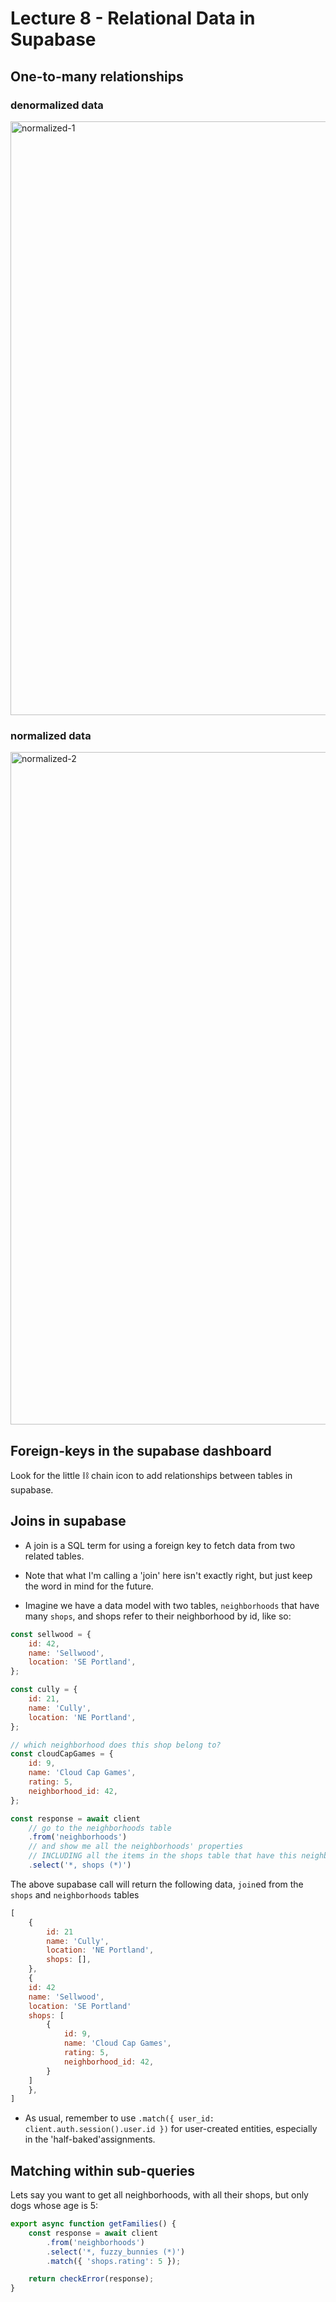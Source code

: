 # Lecture 8 - Relational Data in Supabase

## One-to-many relationships

### denormalized data
<img width="950" alt="normalized-1" src="https://user-images.githubusercontent.com/16160135/160891769-4df98ef0-478a-4cf4-9daf-36fb6dbc11ce.png">

### normalized data
<img width="1076" alt="normalized-2" src="https://user-images.githubusercontent.com/16160135/160891763-0a6fb958-6b2e-4abb-9fbf-eb60497fe628.png">

## Foreign-keys in the supabase dashboard

Look for the little ⛓️ chain icon to add relationships between tables in supabase.
## Joins in supabase

- A join is a SQL term for using a foreign key to fetch data from two related tables. 
- Note that what I'm calling a 'join' here isn't exactly right, but just keep the word in mind for the future.

- Imagine we have a data model with two tables, `neighborhoods` that have many `shops`, and shops refer to their neighborhood by id, like so:

```js
const sellwood = {
    id: 42,
    name: 'Sellwood',
    location: 'SE Portland',
};

const cully = {
    id: 21,
    name: 'Cully',
    location: 'NE Portland',
};

// which neighborhood does this shop belong to?
const cloudCapGames = {
    id: 9,
    name: 'Cloud Cap Games',
    rating: 5,
    neighborhood_id: 42,
};

```

```js
const response = await client
    // go to the neighborhoods table
    .from('neighborhoods')
    // and show me all the neighborhoods' properties
    // INCLUDING all the items in the shops table that have this neighborhood as their neighborhood_id
    .select('*, shops (*)')
```

The above supabase call will return the following data, `join`ed from the `shops` and `neighborhoods` tables

```js
[
    {
        id: 21
        name: 'Cully',
        location: 'NE Portland',
        shops: [],
    },
    {
    id: 42
    name: 'Sellwood',
    location: 'SE Portland'
    shops: [
        {
            id: 9,
            name: 'Cloud Cap Games',
            rating: 5,
            neighborhood_id: 42,
        }
    ]
    },
]
```

- As usual, remember to use `.match({ user_id: client.auth.session().user.id })` for user-created entities, especially in the 'half-baked'assignments.

## Matching within sub-queries

Lets say you want to get all neighborhoods, with all their shops, but only dogs whose age is 5:

```js
export async function getFamilies() {
    const response = await client
        .from('neighborhoods')
        .select('*, fuzzy_bunnies (*)')
        .match({ 'shops.rating': 5 });

    return checkError(response);    
}
```
